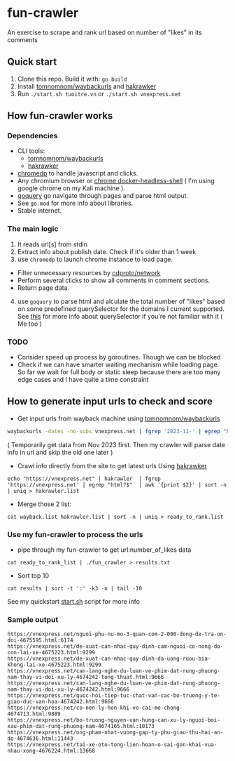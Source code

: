 # fun-crawler
An exercise to scrape and rank url based on number of "likes" in its comments

## Quick start

1. Clone this repo. Build it with: `go build`
2. Install [tomnomnom/waybackurls](https://github.com/tomnomnom/waybackurls) and [hakrawker](https://github.com/hakluke/hakrawler)
3. Run `./start.sh tuoitre.vn` or `./start.sh vnexpress.net`

## How fun-crawler works

### Dependencies
- CLI tools:
    - [tomnomnom/waybackurls](https://github.com/tomnomnom/waybackurls)
    - [hakrawker](https://github.com/hakluke/hakrawler)
- [chromedp](https://github.com/chromedp/chromedp) to handle javascript and clicks.
- Any chromium browser or [chrome docker-headless-shell](https://github.com/chromedp/docker-headless-shell) ( I'm using google chrome on my Kali machine ).
- [goquery](https://github.com/PuerkitoBio/goquery) go navigate through pages and parse html output.
- See `go.mod` for more info about libraries. 
- Stable internet.
### The main logic
1. It reads url[s] from stdin
2. Extract info about publish date. Check if it's older than 1 week
3. use `chromedp` to launch chrome instance to load page. 
  - Filter unnecessary resources by [cdproto/network](https://pkg.go.dev/github.com/chromedp/cdproto/network)
  - Perform several clicks to show all comments in comment sections. 
  - Return page data. 
4. use `goquery` to parse html and alculate the total number of "likes" based on some predefined querySelector for the domains I current supported. See [this](https://www.w3schools.com/cssref/css_selectors.php) for more info about querySelector if you're not familiar with it ( Me too )

### TODO
- Consider speed up process by goroutines. Though we can be blocked 
- Check if we can have smarter waiting mechanism while loading page. So far we wait for full body or static sleep because there are too many edge cases and I have quite a time constraint

## How to generate input urls to check and score

- Get input urls from wayback machine using [tomnomnom/waybackurls](https://github.com/tomnomnom/waybackurls)

```bash
waybackurls -dates -no-subs vnexpress.net | fgrep '2023-11-' | egrep "html?$" | awk '{print $2}' | sort -n | uniq  > wayback.list
```
( Temporarily get data from Nov 2023 first. Then my crawler will parse date info in url and skip the old one later )

- Crawl info directly from the site to get latest urls
Using [hakrawker](https://github.com/hakluke/hakrawler)

```shell
echo "https://vnexpress.net" | hakrawler  | fgrep 'https://vnexpress.net' | egrep "html?$"  | awk '{print $2}' | sort -n | uniq > hakrawler.list
```

- Merge those 2 list:
```shell
cat wayback.list hakrawler.list | sort -n | uniq > ready_to_rank.list
```

### Use my fun-crawler to process the urls

- pipe through my fun-crawler to get url:number_of_likes data
```shell
cat ready_to_rank_list | ./fun_crawler > results.txt
```

- Sort top 10
```shell
cat results | sort -t ':' -k3 -n | tail -10
```
See my quickstart [start.sh](https://github.com/kembox/fun-crawler/blob/main/start.sh) script for more info

### Sample output

```
https://vnexpress.net/nguoi-phu-nu-mo-3-quan-com-2-000-dong-de-tra-on-doi-4675595.html:6174
https://vnexpress.net/de-xuat-can-nhac-quy-dinh-cam-nguoi-co-nong-do-con-lai-xe-4675223.html:9299
https://vnexpress.net/de-xuat-can-nhac-quy-dinh-da-uong-ruou-bia-khong-lai-xe-4675223.html:9299
https://vnexpress.net/can-lang-nghe-du-luan-ve-phim-dat-rung-phuong-nam-thay-vi-doi-xu-ly-4674242-tong-thuat.html:9666
https://vnexpress.net/can-lang-nghe-du-luan-ve-phim-dat-rung-phuong-nam-thay-vi-doi-xu-ly-4674242.html:9666
https://vnexpress.net/quoc-hoi-tiep-tuc-chat-van-cac-bo-truong-y-te-giao-duc-van-hoa-4674242.html:9666
https://vnexpress.net/co-nen-ly-hon-khi-vo-cai-me-chong-4674713.html:9889
https://vnexpress.net/bo-truong-nguyen-van-hung-can-xu-ly-nguoi-boi-xau-phim-dat-rung-phuong-nam-4674165.html:10173
https://vnexpress.net/ong-pham-nhat-vuong-gap-ty-phu-giau-thu-hai-an-do-4674636.html:11443
https://vnexpress.net/tai-xe-oto-tong-lien-hoan-o-sai-gon-khai-vua-nhau-xong-4676224.html:13668
```